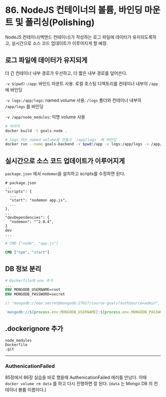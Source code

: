 # 86. NodeJS 컨테이너의 볼륨, 바인딩 마운트 및 폴리싱(Polishing)

NodeJS 컨테이너(백엔드 컨테이너)가 작성하는 로그 파일에 데이터가 유지되도록하고, 실시간으로 소스 코드 업데이트가 이루어지게 할 예정.


## 로그 파일에 데이터가 유지되게

더 긴 컨테이너 내부 경로가 우선하고, 더 짧은 내부 경로를 덮어쓴다.

`-v $(pwd):/app`: 바인드 마운트 사용. 로컬 호스팅 디렉토리를 컨테이너 내부의 `/app` 에 바인딩

`-v logs:/app/logs`: named volume 사용. `/logs` 폴더와 컨테이너 내부의 `/app/logs` 를 바인딩

`-v /app/node_modules`: 익명 volume 사용
```bash
# 이미지 
docker build -t goals-node .

# logs 라는 named volume을 만들고 `/app/logs` 에 바인딩
docker run --name goals-backend -v $pwd:/app -v logs:/app/logs -v /app/node_modules -e MONGODB_USERNAME=max -d --rm -p 80:80 --network goals-net goals-node
```

## 실시간으로 소스 코드 업데이트가 이루어지게 
`package.json` 에서 `nodemon`을 설치하고 scripts를 수정하면 된다.

```
# package.json
...
"scripts": {
  ...
  "start": "nodemon app.js",
  ...
},
...
"devDependencies": {
  "nodemon": "^2.0.4",
}
dev
...
```

```Dockerfile
# CMD ["node", "app.js"]

CMD ["npm", "start"]
```

## DB 정보 분리
```Dockerfile
# Dockerfile에 env 추가
...
ENV MONGODB_USERNAME=root
ENV MONGODB_PASSWORD=secret
```

```javascript
// "mongodb://max:secret@mongodb:27017/course-goals?authSource=admin",

`mongodb://${process.env.MONGODB_USERNAME}:${process.env.MONGODB_PASSWORD}@mongodb:27017/course-goals?authSource=admin`,
```

## .dockerignore 추가
```
node_modules
Dockerfile
.git
```

<hr>

### AuthenicationFailed
85장에서 86장 실습을 바로 했을때 AuthenicationFailed 에러를 만났다. 이때 `docker volume rm data` 를 하고 다시 진행하면 잘 된다. (`data` 는 Mongo DB 의 컨테이너 볼륨 이름이다.)
